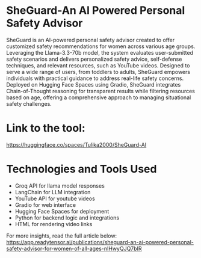 # SheGuard-An AI Powered Personal Safety Advisor
SheGuard is an AI-powered personal safety advisor created to offer customized safety recommendations for women across various age groups. Leveraging the Llama-3.3-70b model, the system evaluates user-submitted safety scenarios and delivers personalized safety advice, self-defense techniques, and relevant resources, such as YouTube videos. Designed to serve a wide range of users, from toddlers to adults, SheGuard empowers individuals with practical guidance to address real-life safety concerns. Deployed on Hugging Face Spaces using Gradio, SheGuard integrates Chain-of-Thought reasoning for transparent results while filtering resources based on age, offering a comprehensive approach to managing situational safety challenges.

# Link to the tool: 
https://huggingface.co/spaces/Tulika2000/SheGuard-AI

# Technologies and Tools Used
- Groq API for llama model responses
- LangChain for LLM integration
- YouTube API for youtube videos
- Gradio for web interface
- Hugging Face Spaces for deployment
- Python for backend logic and integrations
- HTML for rendering video links

For more insights, read the full article below: 
https://app.readytensor.ai/publications/sheguard-an-ai-powered-personal-safety-advisor-for-women-of-all-ages-nIHwyQJQ7bIR
